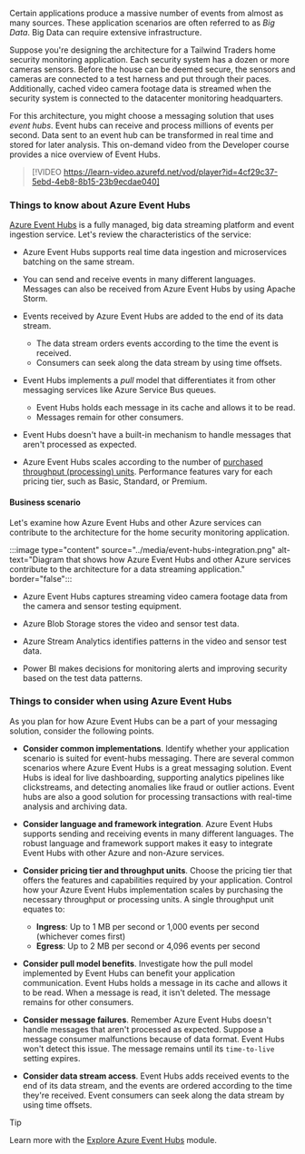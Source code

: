 Certain applications produce a massive number of events from almost as many sources. These application scenarios are often referred to as _Big Data_. Big Data can require extensive infrastructure.

Suppose you're designing the architecture for a Tailwind Traders home security monitoring application. Each security system has a dozen or more cameras sensors. Before the house can be deemed secure, the sensors and cameras are connected to a test harness and put through their paces. Additionally, cached video camera footage data is streamed when the security system is connected to the datacenter monitoring headquarters.

For this architecture, you might choose a messaging solution that uses _event hubs_. Event hubs can receive and process millions of events per second. Data sent to an event hub can be transformed in real time and stored for later analysis. This on-demand video from the Developer course provides a nice overview of Event Hubs.

> [!VIDEO https://learn-video.azurefd.net/vod/player?id=4cf29c37-5ebd-4eb8-8b15-23b9ecdae040]

### Things to know about Azure Event Hubs

[Azure Event Hubs](/azure/event-hubs/event-hubs-about) is a fully managed, big data streaming platform and event ingestion service. Let's review the characteristics of the service:

- Azure Event Hubs supports real time data ingestion and microservices batching on the same stream. 

- You can send and receive events in many different languages. Messages can also be received from Azure Event Hubs by using Apache Storm.

- Events received by Azure Event Hubs are added to the end of its data stream.
   - The data stream orders events according to the time the event is received.
   - Consumers can seek along the data stream by using time offsets.

- Event Hubs implements a _pull_ model that differentiates it from other messaging services like Azure Service Bus queues.
   - Event Hubs holds each message in its cache and allows it to be read.
   - Messages remain for other consumers.

- Event Hubs doesn't have a built-in mechanism to handle messages that aren't processed as expected. 

- Azure Event Hubs scales according to the number of [purchased throughput (processing) units](https://azure.microsoft.com/pricing/details/event-hubs/). Performance features vary for each pricing tier, such as Basic, Standard, or Premium.

#### Business scenario

Let's examine how Azure Event Hubs and other Azure services can contribute to the architecture for the home security monitoring application.

:::image type="content" source="../media/event-hubs-integration.png" alt-text="Diagram that shows how Azure Event Hubs and other Azure services contribute to the architecture for a data streaming application." border="false":::

- Azure Event Hubs captures streaming video camera footage data from the camera and sensor testing equipment.

- Azure Blob Storage stores the video and sensor test data.

- Azure Stream Analytics identifies patterns in the video and sensor test data. 

- Power BI makes decisions for monitoring alerts and improving security based on the test data patterns. 

### Things to consider when using Azure Event Hubs 

As you plan for how Azure Event Hubs can be a part of your messaging solution, consider the following points. 

- **Consider common implementations**. Identify whether your application scenario is suited for event-hubs messaging. There are several common scenarios where Azure Event Hubs is a great messaging solution. Event Hubs is ideal for live dashboarding, supporting analytics pipelines like clickstreams, and detecting anomalies like fraud or outlier actions. Event hubs are also a good solution for processing transactions with real-time analysis and archiving data.

- **Consider language and framework integration**. Azure Event Hubs supports sending and receiving events in many different languages. The robust language and framework support makes it easy to integrate Event Hubs with other Azure and non-Azure services.

- **Consider pricing tier and throughput units**. Choose the pricing tier that offers the features and capabilities required by your application. Control how your Azure Event Hubs implementation scales by purchasing the necessary throughput or processing units. A single throughput unit equates to:
   - **Ingress**: Up to 1 MB per second or 1,000 events per second (whichever comes first)
   - **Egress**: Up to 2 MB per second or 4,096 events per second

- **Consider pull model benefits**. Investigate how the pull model implemented by Event Hubs can benefit your application communication. Event Hubs holds a message in its cache and allows it to be read. When a message is read, it isn't deleted. The message remains for other consumers.

- **Consider message failures**. Remember Azure Event Hubs doesn't handle messages that aren't processed as expected. Suppose a message consumer malfunctions because of data format. Event Hubs won't detect this issue. The message remains until its `time-to-live` setting expires.

- **Consider data stream access**. Event Hubs adds received events to the end of its data stream, and the events are ordered according to the time they're received. Event consumers can seek along the data stream by using time offsets.

> [!TIP]
> Learn more with the [Explore Azure Event Hubs](/training/modules/azure-event-hubs/) module. 